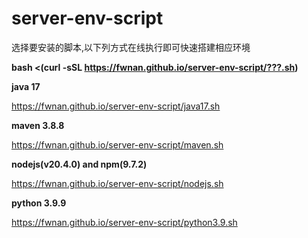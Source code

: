 # server-env-script
选择要安装的脚本,以下列方式在线执行即可快速搭建相应环境

**bash <(curl -sSL https://fwnan.github.io/server-env-script/???.sh)**

**java 17**

https://fwnan.github.io/server-env-script/java17.sh

**maven 3.8.8**

https://fwnan.github.io/server-env-script/maven.sh

**nodejs(v20.4.0) and npm(9.7.2)**

https://fwnan.github.io/server-env-script/nodejs.sh

**python 3.9.9**

https://fwnan.github.io/server-env-script/python3.9.sh
